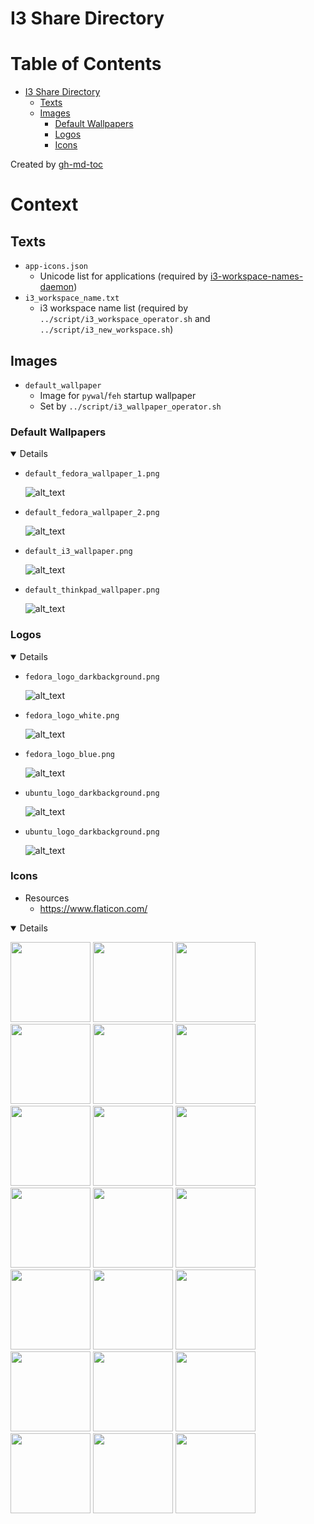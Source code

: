 # I3 Share Directory

Table of Contents
=================

* [I3 Share Directory](#i3-share-directory)
   * [Texts](#texts)
   * [Images](#images)
      * [Default Wallpapers](#default-wallpapers)
      * [Logos](#logos)
      * [Icons](#icons)

Created by [gh-md-toc](https://github.com/ekalinin/github-markdown-toc)

# Context

## Texts
- `app-icons.json`
    - Unicode list for applications (required by [i3-workspace-names-daemon](https://github.com/cboddy/i3-workspace-names-daemon))
- `i3_workspace_name.txt`
    - i3 workspace name list (required by `../script/i3_workspace_operator.sh` and `../script/i3_new_workspace.sh`)

## Images
- `default_wallpaper`
    - Image for `pywal`/`feh` startup wallpaper
    - Set by `../script/i3_wallpaper_operator.sh`

### Default Wallpapers
<details open>

- `default_fedora_wallpaper_1.png`

    ![alt_text](./default_fedora_wallpaper_01.png)

- `default_fedora_wallpaper_2.png`

    ![alt_text](./default_fedora_wallpaper_02.png)

- `default_i3_wallpaper.png`

    ![alt_text](./default_i3_wallpaper.png)

- `default_thinkpad_wallpaper.png`

    ![alt_text](./default_thinkpad_wallpaper.png)

</details>

### Logos
<details open>

- `fedora_logo_darkbackground.png`

    ![alt_text](./fedora_logo_darkbackground.png)

- `fedora_logo_white.png`

    ![alt_text](./fedora_logo_blue.png)

- `fedora_logo_blue.png`

    ![alt_text](./fedora_logo_white.png)

- `ubuntu_logo_darkbackground.png`

    ![alt_text](./ubuntu_logo_darkbackground.png)

- `ubuntu_logo_darkbackground.png`

    ![alt_text](./ubuntu_logo_orange.png)

</details open>

### Icons
- Resources
    - https://www.flaticon.com/

<details open>

[<img src="./64x64/abc.png" width="128"/>](./64x64/abc.png)
[<img src="./64x64/cursor.png" width="128"/>](./64x64/cursor.png)
[<img src="./64x64/keyboard.png" width="128"/>](./64x64/keyboard.png)
[<img src="./64x64/language.png" width="128"/>](./64x64/language.png)
[<img src="./64x64/lightbulb_icon.png" width="128"/>](./64x64/lightbulb_icon.png)
[<img src="./64x64/list.png" width="128"/>](./64x64/list.png)
[<img src="./64x64/microphone.png" width="128"/>](./64x64/microphone.png)
[<img src="./64x64/microphone_mute.png" width="128"/>](./64x64/microphone_mute.png)
[<img src="./64x64/monitor.png" width="128"/>](./64x64/monitor.png)
[<img src="./64x64/mute_icon.png" width="128"/>](./64x64/mute_icon.png)
[<img src="./64x64/notification.png" width="128"/>](./64x64/notification.png)
[<img src="./64x64/paint_palette.png" width="128"/>](./64x64/paint_palette.png)
[<img src="./64x64/picture.png" width="128"/>](./64x64/picture.png)
[<img src="./64x64/reload.png" width="128"/>](./64x64/reload.png)
[<img src="./64x64/spotify.png" width="128"/>](./64x64/spotify.png)
[<img src="./64x64/video_player.png" width="128"/>](./64x64/video_player.png)
[<img src="./64x64/volume_icon.png" width="128"/>](./64x64/volume_icon.png)
[<img src="./64x64/volume_icon.png" width="128"/>](./64x64/volume_icon.png)
[<img src="./64x64/wifi-connection.png" width="128"/>](./64x64/wifi-connection.png)
[<img src="./64x64/window.png" width="128"/>](./64x64/window.png)
[<img src="./64x64/wrench.png" width="128"/>](./64x64/wrench.png)

</details>
